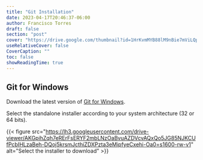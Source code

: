 ```yaml
---
title: "Git Installation"
date: 2023-04-17T20:46:37-06:00
author: Francisco Torres
draft: false
section: "post"
cover: "https://drive.google.com/thumbnail?id=1HrKvmMYB88lM9nBie7mViLQpjvllEbTB"
useRelativeCover: false
CoverCaption: ""
toc: false
showReadingTime: true
---
```


## Git for Windows

Download the latest version of [Git for Windows](https://git-scm.com/download/win).

Select the standalone installer according to your system architecture (32 or 64 bits).

{{< figure
src="https://lh3.googleusercontent.com/drive-viewer/AKGpihZqh7eRErFsERYF2mbLNzOaBvuAZDVcvAQxQo5JG85NJKCUfPcbIHLzaBeh-DQoj5krsmJcthiZDXPzta3eMipfyeCxehi-Oa0=s1600-rw-v1"
alt="Select the installer to download" >}}